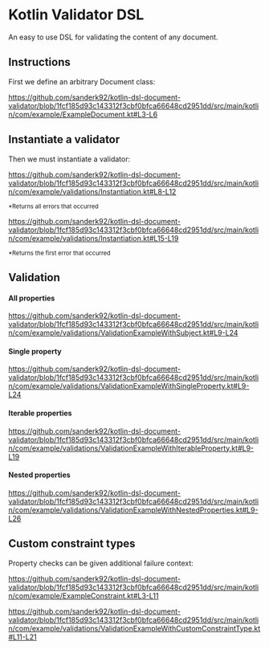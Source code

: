 # Kotlin Validator DSL
An easy to use DSL for validating the content of any document.

## Instructions

First we define an arbitrary Document class:

https://github.com/sanderk92/kotlin-dsl-document-validator/blob/1fcf185d93c143312f3cbf0bfca66648cd2951dd/src/main/kotlin/com/example/ExampleDocument.kt#L3-L6

## Instantiate a validator

Then we must instantiate a validator:

https://github.com/sanderk92/kotlin-dsl-document-validator/blob/1fcf185d93c143312f3cbf0bfca66648cd2951dd/src/main/kotlin/com/example/validations/Instantiation.kt#L8-L12

<sup>*Returns all errors that occurred<sup>

https://github.com/sanderk92/kotlin-dsl-document-validator/blob/1fcf185d93c143312f3cbf0bfca66648cd2951dd/src/main/kotlin/com/example/validations/Instantiation.kt#L15-L19

<sup>*Returns the first error that occurred<sup>

## Validation

#### All properties

https://github.com/sanderk92/kotlin-dsl-document-validator/blob/1fcf185d93c143312f3cbf0bfca66648cd2951dd/src/main/kotlin/com/example/validations/ValidationExampleWithSubject.kt#L9-L24

#### Single property

https://github.com/sanderk92/kotlin-dsl-document-validator/blob/1fcf185d93c143312f3cbf0bfca66648cd2951dd/src/main/kotlin/com/example/validations/ValidationExampleWithSingleProperty.kt#L9-L24

#### Iterable properties

https://github.com/sanderk92/kotlin-dsl-document-validator/blob/1fcf185d93c143312f3cbf0bfca66648cd2951dd/src/main/kotlin/com/example/validations/ValidationExampleWithIterableProperty.kt#L9-L19

#### Nested properties

https://github.com/sanderk92/kotlin-dsl-document-validator/blob/1fcf185d93c143312f3cbf0bfca66648cd2951dd/src/main/kotlin/com/example/validations/ValidationExampleWithNestedProperties.kt#L9-L26

## Custom constraint types

Property checks can be given additional failure context:

https://github.com/sanderk92/kotlin-dsl-document-validator/blob/1fcf185d93c143312f3cbf0bfca66648cd2951dd/src/main/kotlin/com/example/ExampleConstraint.kt#L3-L11

https://github.com/sanderk92/kotlin-dsl-document-validator/blob/1fcf185d93c143312f3cbf0bfca66648cd2951dd/src/main/kotlin/com/example/validations/ValidationExampleWithCustomConstraintType.kt#L11-L21
